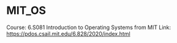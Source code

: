 # MIT_OS
Course: 6.S081 Introduction to Operating Systems from MIT
Link: https://pdos.csail.mit.edu/6.828/2020/index.html
